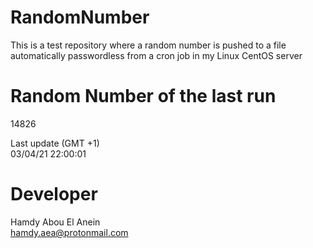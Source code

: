 # RandomNumber    
This is a test repository where a random number is pushed to a file automatically passwordless from a cron job in my Linux CentOS server    
# Random Number of the last run   
14826
      
Last update (GMT +1)    
03/04/21 22:00:01
# Developer    
Hamdy Abou El Anein   
hamdy.aea@protonmail.com
